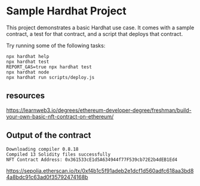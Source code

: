 # Sample Hardhat Project

This project demonstrates a basic Hardhat use case. It comes with a sample contract, a test for that contract, and a script that deploys that contract.

Try running some of the following tasks:

```shell
npx hardhat help
npx hardhat test
REPORT_GAS=true npx hardhat test
npx hardhat node
npx hardhat run scripts/deploy.js
```

## resources
https://learnweb3.io/degrees/ethereum-developer-degree/freshman/build-your-own-basic-nft-contract-on-ethereum/

## Output of the contract
```
Downloading compiler 0.8.18
Compiled 13 Solidity files successfully
NFT Contract Address: 0x361533cE1d5A634944f77F539cb72E2b4dEB1Ed4
```
https://sepolia.etherscan.io/tx/0xf4b1c5f91adeb2e1dcf1d560adfc618aa3bd84a8bdc91c63ad0f35792474168b
